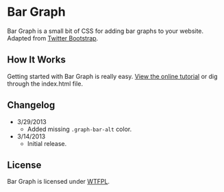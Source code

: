 # Bar Graph
Bar Graph is a small bit of CSS for adding bar graphs to your website. Adapted from [Twitter Bootstrap](http://getbootstrap.com).

## How It Works
Getting started with Bar Graph is really easy. [View the online tutorial](http://cferdinandi.github.com/bar-graph/) or dig through the index.html file.

## Changelog
* 3/29/2013
  * Added missing `.graph-bar-alt` color.
* 3/14/2013
  * Initial release.

## License
Bar Graph is licensed under [WTFPL](http://www.wtfpl.net/).
